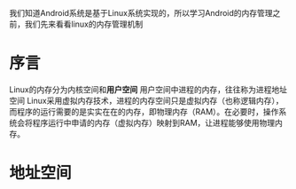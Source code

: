 我们知道Android系统是基于Linux系统实现的，所以学习Android的内存管理之前，我们先来看看linux的内存管理机制
# 序言
Linux的内存分为内核空间和**用户空间**
用户空间中进程的内存，往往称为进程地址空间
Linux采用虚拟内存技术，进程的内存空间只是虚拟内存（也称逻辑内存），而程序的运行需要的是实实在在的内存，即物理内存（RAM）。在必要时，操作系统会将程序运行中申请的内存（虚拟内存）映射到RAM，让进程能够使用物理内存。
# 地址空间

